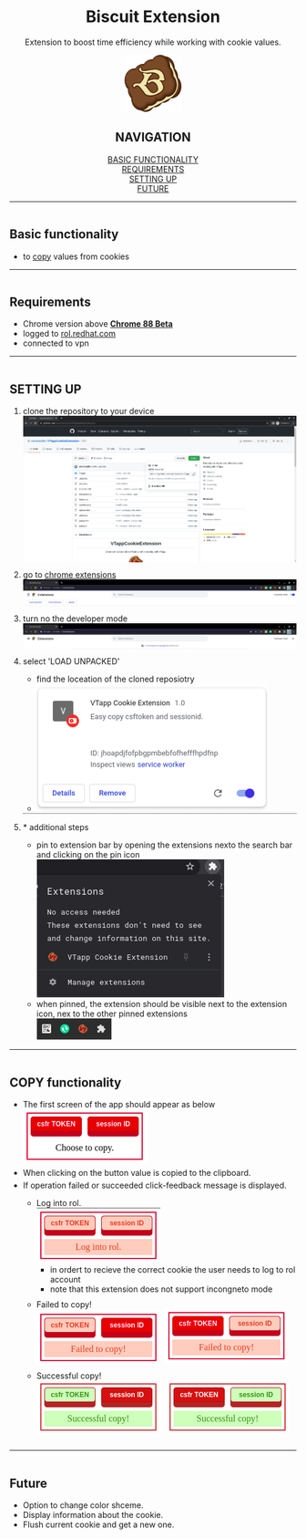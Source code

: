 <h1 align="center">Biscuit Extension</h1>
<p align="center">
Extension to boost time efficiency while working with cookie values.
</p>



<p align="center">
  <a href="https://github.com/nicolcastillo/VTappCookieExtension">
    <img src="images/f_BiscuitLogo.png" alt="Logo" width="100" height="100">
  </a>
</p>

<div style="text-align: center">
<h2>NAVIGATION</h2>
<a href="#basic_func">BASIC FUNCTIONALITY</a><br>
<a href="#requirements">REQUIREMENTS</a><br>
<a href="#setup">SETTING UP</a><br>
<a href="#future">FUTURE</a>
</div>

---

<h2 id="basic_func" style="padding-top: 15px">Basic functionality</h2>

  - to <a style="color:inherit" href="#copy"><u>copy</u></a> values from cookies

---

<h2 id="requirements" style="padding-top: 15px">Requirements</h2>

 - Chrome version above <a style="color:inherit" title="to check: chrome://settings/help" href="chrome://settings/help">**Chrome 88 Beta**</a>
 - logged to <a style="color:inherit" href="https://rol.redhat.com/rol/app/"><u>rol.redhat.com</u></a>
 - connected to vpn

---

<h2 id="setup" style="padding-top: 15px">SETTING UP</h2>

<ol>
<li>clone the repository to your device<br>
  <img src="images/setUp/clone.png" alt="clone repo">
  </li>
<li style="padding-top:10px">go to <a href="chrome://extensions/">chrome extensions</a><br>
  <img src="images/setUp/extensions.png" alt="extension appearence">
  </li>
  <!-- <ul>
  <li>
    </li>
  </ul> -->
<li style="padding-top:10px">turn no the developer mode<br>
  <img src="images/setUp/devMode.png" alt="developer mode activated">
  </li>
  <!-- <ul>
  <li>
    </li>
  </ul> -->
<li style="padding-top:10px">select 'LOAD UNPACKED'
  </li>
  <ul>
  <li>find the loceation of the cloned reposiotry
    </li>
  <li ><img src="images/setUp/added.png" alt="in extensions">
    </li>
  </ul>
<li style="padding-top:15px; border-top:dotted 1px">* additional steps
  </li>
  <ul>
  <li>pin to extension bar by opening the extensions nexto the search bar and clicking on the pin icon<br><img src="images/setUp/addToBar.png" alt="to extensions bar">
    </li>
  <li>when pinned, the extension should be visible next to the extension icon, nex to the other pinned extensions<br><img src="images/setUp/inBar.png" alt="in extensions bar">
    </li>
  </ul>
</ol>

---

<h2 id="copy" style="padding-top: 15px">COPY functionality</h3>

<ul>
  <li>The first screen of the app should appear as below<br><img src="images/setUp/window.png" alt="">
    </li>
  
  <li style="padding-top:5px">When clicking on the button value is copied to the clipboard.
    </li>
 
 <li style="padding-top:5px">If operation failed or succeeded click-feedback message is displayed.
      </li>
    <ul>
      <li>Log into rol.<br><img src="images/setUp/windowF.png" title="not logged in" alt="not logged in">
      <ul style="padding-bottom:10px">
        <li>in ordert to recieve the correct cookie the user needs to log to rol account
          </li>
        <li>note that this extension does not support incongneto mode
          </li>
        </ul>
      <li style="padding-bottom:10px">Failed to copy!<br>
            <img src="images/setUp/windowF1.png" style="padding-right:5px" title="copy of csfr token failed" alt="copy of csfr token failed">
            <img src="images/setUp/windowF2.png" title="copy of session id failed" alt="copy of session id failed">
        </li>
      <li style="padding-bottom:10px">Successful copy!<br>
            <img src="images/setUp/windowS1.png" style="padding-right:5px" title="copy of csfr token was successful" alt="copy of csfr token was successful">
            <img src="images/setUp/windowS2.png" title="copy of session id was successful" alt="copy of session id was successful">
      </li>
    </ul>
</ul>

---

<h2 id="future" style="padding-top: 15px">Future</h3>
<ul>
  <li>Option to change color shceme.
    </li>
  <li>Display information about the cookie.
    </li>
    <li>Flush current cookie and get a new one.
      </li>
</ul>




